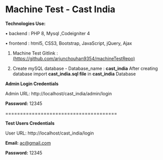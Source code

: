 # Machine Test - Cast India

**Technologies Use:**

• backend : PHP 8, Mysql ,Codeigniter 4

• frontend : html5, CSS3, Bootstrap, JavaScript, jQuery, Ajax


1. Machine Test Gitlink : [(https://github.com/arjunchouhan9354/machineTestRepo)](https://github.com/arjunchouhan9354/machineTestRepo)

2. Create mySQL database - Database_name : **cast_india**
 After creating database import **cast_india.sql file** in **cast_india** Database
 
**Admin Login Credentials**

  Admin URL: http://localhost/cast_india/admin/login

  **Password:** 12345
  
  ======================================
  
  **Test Users Credentials**
  
  User URL: http://localhost/cast_india/login
  
  **Email:** ac@gmail.com
  
  **Password:** 12345
